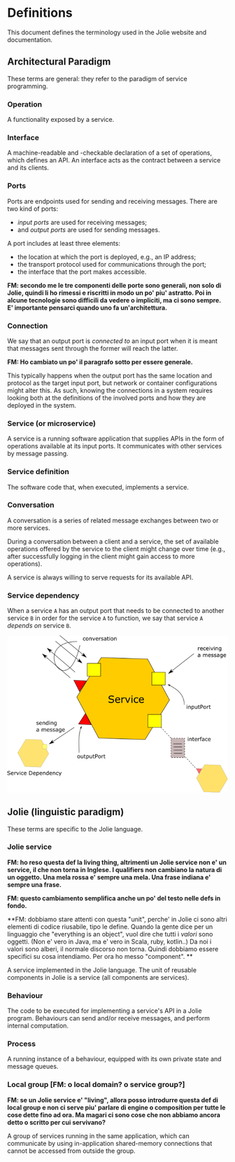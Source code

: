# Definitions

This document defines the terminology used in the Jolie website and documentation.

## Architectural Paradigm

These terms are general: they refer to the paradigm of service programming.

### Operation
A functionality exposed by a service.

### Interface
A machine-readable and -checkable declaration of a set of operations, which defines an API.
An interface acts as the contract between a service and its clients.

### Ports
Ports are endpoints used for sending and receiving messages.
There are two kind of ports:
- _input ports_ are used for receiving messages;
- and _output ports_ are used for sending messages.

A port includes at least three elements:
- the location at which the port is deployed, e.g., an IP address;
- the transport protocol used for communications through the port;
- the interface that the port makes accessible.

**FM: secondo me le tre componenti delle porte sono generali, non solo di Jolie, quindi li ho rimessi e riscritti in modo un po' piu' astratto. Poi in alcune tecnologie sono difficili da vedere o impliciti, ma ci sono sempre. E' importante pensarci quando uno fa un'architettura.**

### Connection
We say that an output port is _connected to_ an input port when it is meant that messages sent through the former will reach the latter.

**FM: Ho cambiato un po' il paragrafo sotto per essere generale.**

This typically happens when the output port has the same location and protocol as the target input port, but
network or container configurations might alter this. As such, knowing the connections in a system requires looking both at 
the definitions of the involved ports and how they are deployed in the system.

### Service (or microservice)
A service is a running software application that supplies APIs in the form of operations available at its input ports. It communicates with other services by message passing.

### Service definition
The software code that, when executed, implements a service.

### Conversation
A conversation is a series of related message exchanges between two or more services.

During a conversation between a client and a service, the set of available operations offered by the service to the client might change over time (e.g., after successfully logging in the client might gain access to more operations).

A service is always willing to serve requests for its available API.

### Service dependency
When a service `A` has an output port that needs to be connected to another service `B` in order for the service `A` to function, we say that service `A` _depends on_ service `B`.

![](.gitbook/assets/definitions.png)

## Jolie (linguistic paradigm)

These terms are specific to the Jolie language.

### Jolie service

**FM: ho reso questa def la living thing, altrimenti un Jolie service non e' un service, il che non torna in Inglese. I qualifiers non cambiano la natura di un oggetto. Una mela rossa e' sempre una mela. Una frase indiana e' sempre una frase.**

**FM: questo cambiamento semplifica anche un po' del testo nelle defs in fondo.**

**FM: dobbiamo stare attenti con questa "unit", perche' in Jolie ci sono altri elementi di codice riusabile, tipo le define.
Quando la gente dice per un linguaggio che "everything is an object", vuol dire che tutti i _valori_ sono oggetti. (Non e' vero in Java, ma e' vero in Scala, ruby, kotlin..)
Da noi i valori sono alberi, il normale discorso non torna.
Quindi dobbiamo essere specifici su cosa intendiamo. Per ora ho messo "component".
**

A service implemented in the Jolie language.
The unit of reusable components in Jolie is a service (all components are services).

### Behaviour
The code to be executed for implementing a service's API in a Jolie program. Behaviours can send and/or receive messages, and perform internal computation.

### Process
A running instance of a behaviour, equipped with its own private state and message queues.

### Local group [FM: o local domain? o service group?]

**FM: se un Jolie service e' "living", allora posso introdurre questa def di local group e non ci serve piu' parlare di engine o composition per tutte le cose dette fino ad ora. Ma magari ci sono cose che non abbiamo ancora detto o scritto per cui servivano?**

A group of services running in the same application, which can communicate by using in-application shared-memory connections that cannot be accessed from outside the group.

